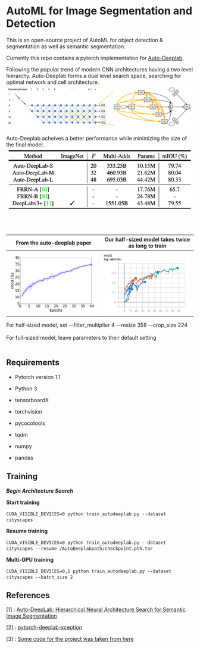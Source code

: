 # AutoML for Image Segmentation and Detection
This is an open-source project of AutoML for object detection & segmentation as well as semantic segmentation.

Currently this repo contains a pytorch implementation for [Auto-Deeplab](https://arxiv.org/abs/1901.02985). 


Following the popular trend of modern CNN architectures having a two level hierarchy. Auto-Deeplab forms a dual level search space, searching for optimal network and cell architecture.
![network and cell level search space](./images/networkandcell.png)




Auto-Deeplab acheives a better performance while minimizing the size of the final model.
![model results](./images/results.png)

<br/><br/>

From the auto-deeplab paper |  Our half-sized model takes twice as long to train
:---------------------------------------:|:-------------------------:
![paper mIOU](./images/valmIOUpaper.png) | ![our mIOU](./images/valmIOUours.png)

For half-sized model, set --filter_multiplier 4 --resize 358 --crop_size 224
<br/><br/>
For full-sized model, leave parameters to their default setting
<br/><br/>
## Requirements

* Pytorch version 1.1

* Python 3

* tensorboardX

* torchvision

* pycocotools

* tqdm

* numpy

* pandas

## Training 

***Begin Architecture Search***

**Start training**
```
CUDA_VISIBLE_DEVICES=0 python train_autodeeplab.py --dataset cityscapes
```

**Resume training**
```
CUDA_VISIBLE_DEVICES=0 python train_autodeeplab.py --dataset cityscapes --resume /AutoDeeplabpath/checkpoint.pth.tar
```

**Multi-GPU training**
```
CUDA_VISIBLE_DEVICES=0,1 python train_autodeeplab.py --dataset cityscapes --batch_size 2
```

## References
[1] : [Auto-DeepLab: Hierarchical Neural Architecture Search for Semantic Image Segmentation](https://arxiv.org/abs/1901.02985)

[2] : [pytorch-deeplab-xception](https://github.com/jfzhang95/pytorch-deeplab-xception)

[3] : [Some code for the project was taken from here](https://github.com/MenghaoGuo/AutoDeeplab)